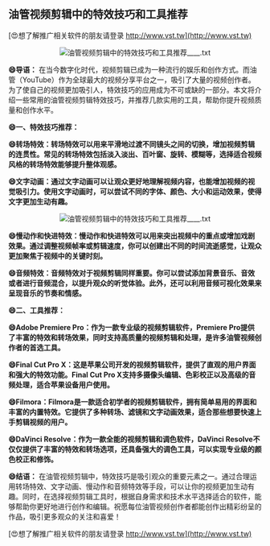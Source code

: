 ## **油管视频剪辑中的特效技巧和工具推荐**

[😍想了解推广相关软件的朋友请登录 http://www.vst.tw](http://www.vst.tw)

 <center><img src="https://vst.tw/MP4/tuiguang/png/2.png" alt="油管视频剪辑中的特效技巧和工具推荐____.txt"></center>

**😄导语：**
在当今数字化时代，视频剪辑已成为一种流行的娱乐和创作方式。而油管（YouTube）作为全球最大的视频分享平台之一，吸引了大量的视频创作者。为了使自己的视频更加吸引人，特效技巧的应用成为不可或缺的一部分。本文将介绍一些常用的油管视频剪辑特效技巧，并推荐几款实用的工具，帮助你提升视频质量和创作水平。

**😄一、特效技巧推荐：**

**😄转场特效：转场特效可以用来平滑地过渡不同镜头之间的切换，增加视频剪辑的连贯性。常见的转场特效包括淡入淡出、百叶窗、旋转、模糊等，选择适合视频风格的转场特效能够提升整体观感。**

**😄文字动画：通过文字动画可以让观众更好地理解视频内容，也能增加视频的视觉吸引力。使用文字动画时，可以尝试不同的字体、颜色、大小和运动效果，使得文字更加生动有趣。**

 <center><img src="https://vst.tw/MP4/tuiguang/png/3.png" alt="油管视频剪辑中的特效技巧和工具推荐____.txt"></center>

**😄慢动作和快进特效：慢动作和快进特效可以用来突出视频中的重点或增加戏剧效果。通过调整视频帧率或剪辑速度，你可以创建出不同的时间流逝感觉，让观众更加聚焦于视频中的关键时刻。**

**😄音频特效：音频特效对于视频剪辑同样重要。你可以尝试添加背景音乐、音效或者进行音频混合，以提升观众的听觉体验。此外，还可以利用音频可视化效果来呈现音乐的节奏和情感。**

**😄二、工具推荐：**

**😄Adobe Premiere Pro：作为一款专业级的视频剪辑软件，Premiere Pro提供了丰富的特效和转场效果，同时支持高质量的视频剪辑和处理，是许多油管视频创作者的首选工具。**

**😄Final Cut Pro X：这是苹果公司开发的视频剪辑软件，提供了直观的用户界面和强大的特效功能。Final Cut Pro X支持多摄像头编辑、色彩校正以及高级的音频处理，适合苹果设备用户使用。**

**😄Filmora：Filmora是一款适合初学者的视频剪辑软件，拥有简单易用的界面和丰富的内置特效。它提供了多种转场、滤镜和文字动画效果，适合那些想要快速上手剪辑视频的用户。**

**😄DaVinci Resolve：作为一款全能的视频剪辑和调色软件，DaVinci Resolve不仅仅提供了丰富的特效和转场选项，还具备强大的调色工具，可以实现专业级的颜色校正和修饰。**

**😄结语：**
在油管视频剪辑中，特效技巧是吸引观众的重要元素之一。通过合理运用转场特效、文字动画、慢动作和音频特效等手段，可以让你的视频更加生动有趣。同时，在选择视频剪辑工具时，根据自身需求和技术水平选择适合的软件，能够帮助你更好地进行创作和编辑。祝愿每位油管视频创作者都能创作出精彩纷呈的作品，吸引更多观众的关注和喜爱！

[😍想了解推广相关软件的朋友请登录 http://www.vst.tw](http://www.vst.tw)




